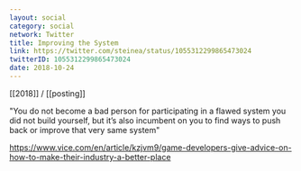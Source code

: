 ```yaml
---
layout: social
category: social
network: Twitter
title: Improving the System
link: https://twitter.com/steinea/status/1055312299865473024
twitterID: 1055312299865473024
date: 2018-10-24
---
```


[[2018]] / [[posting]]

"You do not become a bad person for participating in a flawed system you did not build yourself, but it’s also incumbent on you to find ways to push back or improve that very same system"

<https://www.vice.com/en/article/kzjvm9/game-developers-give-advice-on-how-to-make-their-industry-a-better-place>
